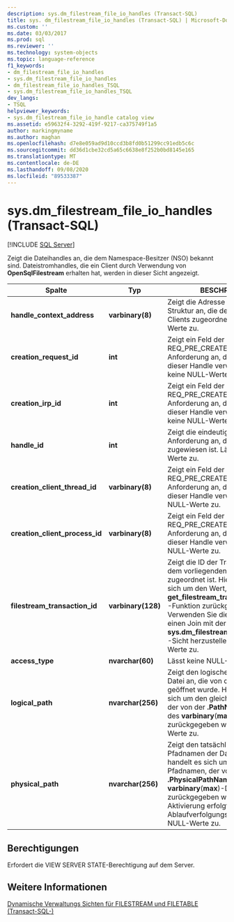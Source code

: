 ```yaml
---
description: sys.dm_filestream_file_io_handles (Transact-SQL)
title: sys. dm_filestream_file_io_handles (Transact-SQL) | Microsoft-Dokumentation
ms.custom: ''
ms.date: 03/03/2017
ms.prod: sql
ms.reviewer: ''
ms.technology: system-objects
ms.topic: language-reference
f1_keywords:
- dm_filestream_file_io_handles
- sys.dm_filestream_file_io_handles
- dm_filestream_file_io_handles_TSQL
- sys.dm_filestream_file_io_handles_TSQL
dev_langs:
- TSQL
helpviewer_keywords:
- sys.dm_filestream_file_io_handle catalog view
ms.assetid: e59632f4-3292-419f-9217-ca375749f1a5
author: markingmyname
ms.author: maghan
ms.openlocfilehash: d7e8e059ad9d10ccd3b8fd0b51299cc91edb5c6c
ms.sourcegitcommit: dd36d1cbe32cd5a65c6638e8f252b0bd8145e165
ms.translationtype: MT
ms.contentlocale: de-DE
ms.lasthandoff: 09/08/2020
ms.locfileid: "89533387"
---
```

# <a name="sysdm_filestream_file_io_handles-transact-sql"></a>sys.dm_filestream_file_io_handles (Transact-SQL)
[!INCLUDE [SQL Server](../../includes/applies-to-version/sqlserver.md)]

  Zeigt die Dateihandles an, die dem Namespace-Besitzer (NSO) bekannt sind. Dateistromhandles, die ein Client durch Verwendung von **OpenSqlFilestream** erhalten hat, werden in dieser Sicht angezeigt.  
  
|Spalte|Typ|BESCHREIBUNG|  
|------------|----------|-----------------|  
|**handle_context_address**|**varbinary(8)**|Zeigt die Adresse der internen nso-Struktur an, die dem Handle des Clients zugeordnet ist. Lässt NULL-Werte zu.|  
|**creation_request_id**|**int**|Zeigt ein Feld der REQ_PRE_CREATE-E/A-Anforderung an, die zur Erstellung dieser Handle verwendet wird. Lässt keine NULL-Werte zu.|  
|**creation_irp_id**|**int**|Zeigt ein Feld der REQ_PRE_CREATE-E/A-Anforderung an, die zur Erstellung dieser Handle verwendet wird. Lässt keine NULL-Werte zu.|  
|**handle_id**|**int**|Zeigt die eindeutige ID dieser Anforderung an, die vom Treiber zugewiesen ist. Lässt keine NULL-Werte zu.|  
|**creation_client_thread_id**|**varbinary(8)**|Zeigt ein Feld der REQ_PRE_CREATE-E/A-Anforderung an, die zur Erstellung dieser Handle verwendet wird. Lässt NULL-Werte zu.|  
|**creation_client_process_id**|**varbinary(8)**|Zeigt ein Feld der REQ_PRE_CREATE-E/A-Anforderung an, die zur Erstellung dieser Handle verwendet wird. Lässt NULL-Werte zu.|  
|**filestream_transaction_id**|**varbinary(128)**|Zeigt die ID der Transaktion an, die dem vorliegenden Handle zugeordnet ist. Hierbei handelt es sich um den Wert, der von der **get_filestream_transaction_context** -Funktion zurückgegeben wird. Verwenden Sie dieses Feld, um einen Join mit der **sys.dm_filestream_file_io_requests** -Sicht herzustellen. Lässt NULL-Werte zu.|  
|**access_type**|**nvarchar(60)**|Lässt keine NULL-Werte zu.|  
|**logical_path**|**nvarchar(256)**|Zeigt den logischen Pfadnamen der Datei an, die von dieser Handle geöffnet wurde. Hierbei handelt es sich um den gleichen Pfadnamen, der von der **.PathName** -Methode des **varbinary**(**max**)-Dateistroms zurückgegeben wird. Lässt NULL-Werte zu.|  
|**physical_path**|**nvarchar(256)**|Zeigt den tatsächlichen NTFS-Pfadnamen der Datei an. Hierbei handelt es sich um den gleichen Pfadnamen, der von der **.PhysicalPathName** -Methode des **varbinary**(**max**)-Dateistroms zurückgegeben wird. Die Aktivierung erfolgt durch Ablaufverfolgungsflag 5556. Lässt NULL-Werte zu.|  
  
## <a name="permissions"></a>Berechtigungen  
 Erfordert die VIEW SERVER STATE-Berechtigung auf dem Server.  
  
## <a name="see-also"></a>Weitere Informationen  
 [Dynamische Verwaltungs Sichten für FILESTREAM und FILETABLE &#40;Transact-SQL-&#41;](../../relational-databases/system-dynamic-management-views/filestream-and-filetable-dynamic-management-views-transact-sql.md)  
  
  
